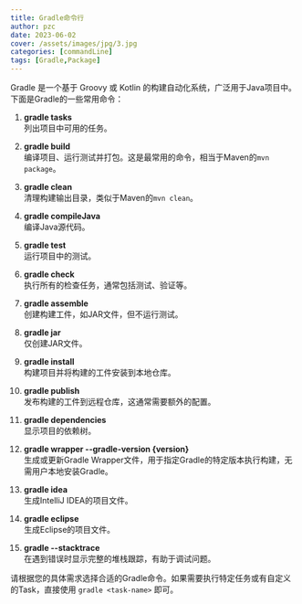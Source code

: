 ```yaml
---
title: Gradle命令行
author: pzc
date: 2023-06-02
cover: /assets/images/jpg/3.jpg
categories: [commandLine]
tags: [Gradle,Package]
---
```


Gradle 是一个基于 Groovy 或 Kotlin 的构建自动化系统，广泛用于Java项目中。下面是Gradle的一些常用命令：

1. **gradle tasks**  
   列出项目中可用的任务。

2. **gradle build**  
   编译项目、运行测试并打包。这是最常用的命令，相当于Maven的`mvn package`。

3. **gradle clean**  
   清理构建输出目录，类似于Maven的`mvn clean`。

4. **gradle compileJava**  
   编译Java源代码。

5. **gradle test**  
   运行项目中的测试。

6. **gradle check**  
   执行所有的检查任务，通常包括测试、验证等。

7. **gradle assemble**  
   创建构建工件，如JAR文件，但不运行测试。

8. **gradle jar**  
   仅创建JAR文件。

9. **gradle install**  
   构建项目并将构建的工件安装到本地仓库。

10. **gradle publish**  
    发布构建的工件到远程仓库，这通常需要额外的配置。

11. **gradle dependencies**  
    显示项目的依赖树。

12. **gradle wrapper --gradle-version {version}**  
    生成或更新Gradle Wrapper文件，用于指定Gradle的特定版本执行构建，无需用户本地安装Gradle。

13. **gradle idea**  
    生成IntelliJ IDEA的项目文件。

14. **gradle eclipse**  
    生成Eclipse的项目文件。

15. **gradle --stacktrace**  
    在遇到错误时显示完整的堆栈跟踪，有助于调试问题。

请根据您的具体需求选择合适的Gradle命令。如果需要执行特定任务或有自定义的Task，直接使用 `gradle <task-name>` 即可。